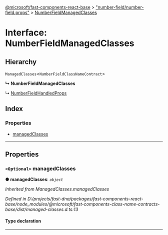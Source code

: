 [@microsoft/fast-components-react-base](../README.md) > ["number-field/number-field.props"](../modules/_number_field_number_field_props_.md) > [NumberFieldManagedClasses](../interfaces/_number_field_number_field_props_.numberfieldmanagedclasses.md)

# Interface: NumberFieldManagedClasses

## Hierarchy

 `ManagedClasses`<`NumberFieldClassNameContract`>

**↳ NumberFieldManagedClasses**

↳  [NumberFieldHandledProps](_number_field_number_field_props_.numberfieldhandledprops.md)

## Index

### Properties

* [managedClasses](_number_field_number_field_props_.numberfieldmanagedclasses.md#managedclasses)

---

## Properties

<a id="managedclasses"></a>

### `<Optional>` managedClasses

**● managedClasses**: *`object`*

*Inherited from ManagedClasses.managedClasses*

*Defined in D:/projects/fast-dna/packages/fast-components-react-base/node_modules/@microsoft/fast-components-class-name-contracts-base/dist/managed-classes.d.ts:13*

#### Type declaration

___

